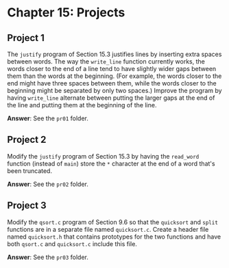 # Chapter 15: Projects

## Project 1
The `justify` program of Section 15.3 justifies lines by inserting extra spaces between words. The way the `write_line` function currently works, the words closer to the end of a line tend to have slightly wider gaps between them than the words at the beginning. (For example, the words closer to the end might have three spaces between them, while the words closer to the beginning might be separated by only two spaces.) Improve the program by having `write_line` alternate between putting the larger gaps at the end of the line and putting them at the beginning of the line.

**Answer**: See the `pr01` folder.

## Project 2
Modify the `justify` program of Section 15.3 by having the `read_word` function (instead of `main`) store the `*` character at the end of a word that's been truncated.

**Answer**: See the `pr02` folder.

## Project 3
Modify the `qsort.c` program of Section 9.6 so that the `quicksort` and `split` functions are in a separate file named `quicksort.c`. Create a header file named `quicksort.h` that contains prototypes for the two functions and have both `qsort.c` and `quicksort.c` include this file.

**Answer**: See the `pr03` folder.
